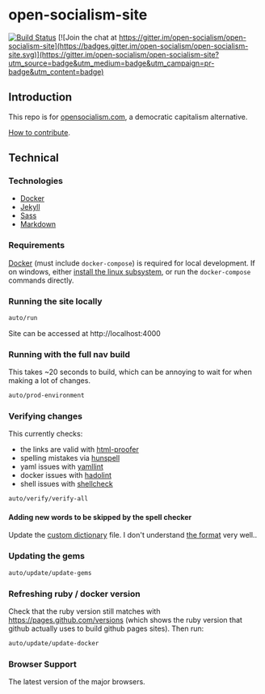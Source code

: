 # open-socialism-site

[![Build Status](https://travis-ci.org/open-socialism/open-socialism-site.svg?branch=master)](https://travis-ci.org/open-socialism/open-socialism-site) [![Join the chat at https://gitter.im/open-socialism/open-socialism-site](https://badges.gitter.im/open-socialism/open-socialism-site.svg)](https://gitter.im/open-socialism/open-socialism-site?utm_source=badge&utm_medium=badge&utm_campaign=pr-badge&utm_content=badge)

## Introduction

This repo is for [opensocialism.com](https://opensocialism.com), a democratic capitalism alternative.

[How to contribute](https://opensocialism.com/contribute).

## Technical

### Technologies

* [Docker](https://www.docker.com/products/docker)
* [Jekyll](https://jekyllrb.com)
* [Sass](https://sass-lang.com)
* [Markdown](https://www.markdownguide.org)

### Requirements

[Docker](https://www.docker.com/products/docker) (must include `docker-compose`) is required for local development. If on windows, either [install the linux subsystem](https://docs.microsoft.com/en-us/windows/wsl/install-win10), or run the `docker-compose` commands directly.

### Running the site locally

```bash
auto/run
```

Site can be accessed at http://localhost:4000

### Running with the full nav build

This takes ~20 seconds to build, which can be annoying to wait for when making a lot of changes.

```bash
auto/prod-environment
```

### Verifying changes

This currently checks:

- the links are valid with [html-proofer](https://github.com/gjtorikian/html-proofer)
- spelling mistakes via [hunspell](http://hunspell.github.io)
- yaml issues with [yamllint](https://yamllint.readthedocs.io)
- docker issues with [hadolint](https://github.com/hadolint/hadolint)
- shell issues with [shellcheck](https://github.com/koalaman/shellcheck)

```bash
auto/verify/verify-all
```

#### Adding new words to be skipped by the spell checker

Update the [custom dictionary](/custom-dict.dic) file. I don't understand [the format](https://www.elastic.co/guide/en/elasticsearch/guide/current/hunspell.html) very well..

### Updating the gems

```bash
auto/update/update-gems
```

### Refreshing ruby / docker version

Check that the ruby version still matches with https://pages.github.com/versions (which shows the ruby version that github actually uses to build github pages sites). Then run:

```bash
auto/update/update-docker
```

### Browser Support

The latest version of the major browsers.
